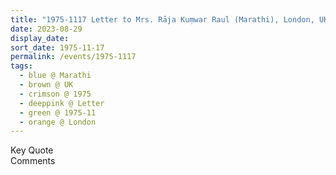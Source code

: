 ```yaml
---
title: "1975-1117 Letter to Mrs. Rāja Kuṃwar Raul (Marathi), London, UK"
date: 2023-08-29
display_date: 
sort_date: 1975-11-17
permalink: /events/1975-1117
tags:
  - blue @ Marathi
  - brown @ UK
  - crimson @ 1975
  - deeppink @ Letter
  - green @ 1975-11
  - orange @ London
---
```


<wave-list>
  <list-title color="green" width="75">Key Quote</list-title>
  <list-item color="BlanchedAlmond"  width="200"></list-item>
  <list-item color="Lavender"></list-item>
  <list-item color="BlanchedAlmond"></list-item>
</wave-list>

<br>

<wave-list>
  <list-title color="green" width="75">Comments</list-title>
  <list-item color="BlanchedAlmond"  width="200"></list-item>
  <list-item color="Lavender"></list-item>
  <list-item color="BlanchedAlmond"></list-item>
</wave-list>
